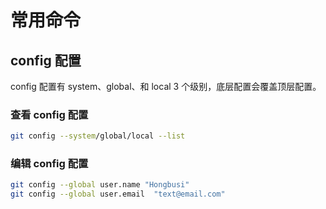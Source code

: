 # 常用命令

## config 配置

config 配置有 system、global、和 local 3 个级别，底层配置会覆盖顶层配置。

### 查看 config 配置

``` bash
git config --system/global/local --list
```

### 编辑 config 配置

``` bash
git config --global user.name "Hongbusi"
git config --global user.email  "text@email.com"
```

